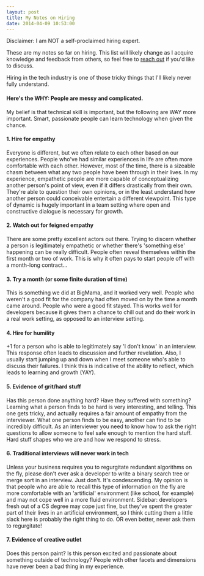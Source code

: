 ```yaml
---
layout: post
title: My Notes on Hiring
date: 2014-04-09 10:53:00
---
```


Disclaimer: I am NOT a self-proclaimed hiring expert.

These are my notes so far on hiring. This list will likely change as I acquire knowledge and feedback from others, so feel free to [reach out](mailto:cooper.jennl@gmail.com) if you'd like to discuss.

Hiring in the tech industry is one of those tricky things that I'll likely never fully understand.

#### Here's the WHY: People are messy and complicated.

My belief is that technical skill is important, but the following are WAY more important. Smart, passionate people can learn technology when given the chance.


#### 1. Hire for empathy

Everyone is different, but we often relate to each other based on our experiences. People who've had similar experiences in life are often more comfortable with each other. However, most of the time, there is a sizeable chasm between what any two people have been through in their lives. In my experience, empathetic people are more capable of conceptualizing another person's point of view, even if it differs drastically from their own. They're able to question their own opinions, or in the least understand how another person could conceivable entertain a different viewpoint. This type of dynamic is hugely important in a team setting where open and constructive dialogue is necessary for growth.


#### 2. Watch out for feigned empathy

There are some pretty excellent actors out there. Trying to discern whether a person is legitimately empathetic or whether there's 'something else' happening can be really difficult. People often reveal themselves within the first month or two of work. This is why it often pays to start people off with a month-long contract...


#### 3. Try a month (or some finite duration of time)

This is something we did at BigMama, and it worked very well. People who weren't a good fit for the company had often moved on by the time a month came around. People who were a good fit stayed. This works well for developers because it gives them a chance to chill out and do their work in a real work setting, as opposed to an interview setting. 


#### 4. Hire for humility

+1 for a person who is able to legitimately say 'I don't know' in an interview. This response often leads to discussion and further revelation. Also, I usually start jumping up and down when I meet someone who's able to discuss their failures. I think this is indicative of the ability to reflect, which leads to learning and growth (YAY).


#### 5. Evidence of grit/hard stuff

Has this person done anything hard? Have they suffered with something? Learning what a person finds to be hard is very interesting, and telling. This one gets tricky, and actually requires a fair amount of empathy from the interviewer. What one person finds to be easy, another can find to be incredibly difficult. As an interviewer you need to know how to ask the right questions to allow someone to feel safe enough to mention the hard stuff. Hard stuff shapes who we are and how we respond to stress.


#### 6. Traditional interviews will never work in tech

Unless your business requires you to regurgitate redundant algorithms on the fly, please don't ever ask a developer to write a binary search tree or merge sort in an interview. Just don't. It's condescending. My opinion is that people who are able to recall this type of information on the fly are more comfortable with an 'artificial' environment (like school, for example) and may not cope well in a more fluid environment. Sidebar: developers fresh out of a CS degree may cope just fine, but they’ve spent the greater part of their lives in an artificial environment, so I think cutting them a little slack here is probably the right thing to do. OR even better, never ask them to regurgitate!


#### 7. Evidence of creative outlet

Does this person paint? Is this person excited and passionate about something outside of technology? People with other facets and dimensions have never been a bad thing in my experience.
